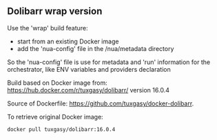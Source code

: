 ## Dolibarr wrap version

Use the 'wrap' build feature:

- start from an existing Docker image
- add the 'nua-config' file in the /nua/metadata directory

So the 'nua-config' file is use for metadata and 'run' information for the orchestrator, like ENV variables and providers declaration


Build based on Docker image from:
<https://hub.docker.com/r/tuxgasy/dolibarr/>
version 16.0.4

Source of Dockerfile: <https://github.com/tuxgasy/docker-dolibarr>.

To retrieve original Docker image:
```
docker pull tuxgasy/dolibarr:16.0.4
```
